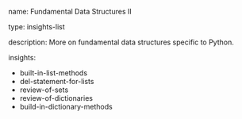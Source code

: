 name: Fundamental Data Structures II

type: insights-list

description: More on fundamental data structures specific to Python.

insights:
  - built-in-list-methods
  - del-statement-for-lists
  - review-of-sets
  - review-of-dictionaries
  - build-in-dictionary-methods